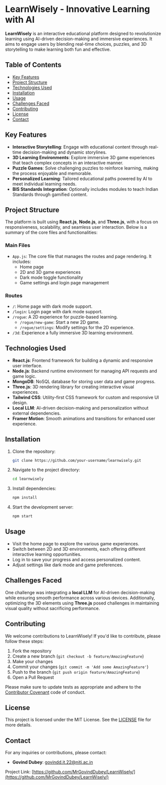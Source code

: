 # LearnWisely - Innovative Learning with AI

**LearnWisely** is an interactive educational platform designed to revolutionize learning using AI-driven decision-making and immersive experiences. It aims to engage users by blending real-time choices, puzzles, and 3D storytelling to make learning both fun and effective.

## Table of Contents
- [Key Features](#key-features)
- [Project Structure](#project-structure)
- [Technologies Used](#technologies-used)
- [Installation](#installation)
- [Usage](#usage)
- [Challenges Faced](#challenges-faced)
- [Contributing](#contributing)
- [License](#license)
- [Contact](#contact)

## Key Features
- **Interactive Storytelling**: Engage with educational content through real-time decision-making and dynamic storylines.
- **3D Learning Environments**: Explore immersive 3D game experiences that teach complex concepts in an interactive manner.
- **Puzzle Games**: Solve challenging puzzles to reinforce learning, making the process enjoyable and memorable.
- **Personalized Learning**: Tailored educational paths powered by AI to meet individual learning needs.
- **BIS Standards Integration**: Optionally includes modules to teach Indian Standards through gamified content.

## Project Structure
The platform is built using **React.js**, **Node.js**, and **Three.js**, with a focus on responsiveness, scalability, and seamless user interaction. Below is a summary of the core files and functionalities:

### Main Files
- `App.js`: The core file that manages the routes and page rendering. It includes:
  - Home page
  - 2D and 3D game experiences
  - Dark mode toggle functionality
  - Game settings and login page management

### Routes
- `/`: Home page with dark mode support.
- `/login`: Login page with dark mode support.
- `/rogue`: A 2D experience for puzzle-based learning.
  - `/rogue/new-game`: Start a new 2D game.
  - `/rogue/settings`: Modify settings for the 2D experience.
- `/3d`: Experience a fully immersive 3D learning environment.

## Technologies Used
- **React.js**: Frontend framework for building a dynamic and responsive user interface.
- **Node.js**: Backend runtime environment for managing API requests and game logic.
- **MongoDB**: NoSQL database for storing user data and game progress.
- **Three.js**: 3D rendering library for creating interactive visual experiences.
- **Tailwind CSS**: Utility-first CSS framework for custom and responsive UI design.
- **Local LLM**: AI-driven decision-making and personalization without external dependencies.
- **Framer Motion**: Smooth animations and transitions for enhanced user experience.

## Installation
1. Clone the repository:
   ```bash
   git clone https://github.com/your-username/learnwisely.git
   ```
2. Navigate to the project directory:
   ```bash
   cd learnwisely
   ```
3. Install dependencies:
   ```bash
   npm install
   ```
4. Start the development server:
   ```bash
   npm start
   ```

## Usage
- Visit the home page to explore the various game experiences.
- Switch between 2D and 3D environments, each offering different interactive learning opportunities.
- Log in to save your progress and access personalized content.
- Adjust settings like dark mode and game preferences.

## Challenges Faced
One challenge was integrating a **local LLM** for AI-driven decision-making while ensuring smooth performance across various devices. Additionally, optimizing the 3D elements using **Three.js** posed challenges in maintaining visual quality without sacrificing performance.

## Contributing
We welcome contributions to LearnWisely! If you'd like to contribute, please follow these steps:

1. Fork the repository
2. Create a new branch (`git checkout -b feature/AmazingFeature`)
3. Make your changes
4. Commit your changes (`git commit -m 'Add some AmazingFeature'`)
5. Push to the branch (`git push origin feature/AmazingFeature`)
6. Open a Pull Request

Please make sure to update tests as appropriate and adhere to the [Contributor Covenant](https://www.contributor-covenant.org/) code of conduct.

## License
This project is licensed under the MIT License. See the [LICENSE](LICENSE) file for more details.

## Contact
For any inquiries or contributions, please contact:
- **Govind Dubey**: govindd.it.22@nitj.ac.in

Project Link: [https://github.com/MrGovindDubey/LearnWisely/](https://github.com/MrGovindDubey/LearnWisely/)
